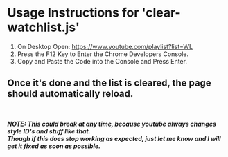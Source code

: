 # Usage Instructions for 'clear-watchlist.js'

1. On Desktop Open: https://www.youtube.com/playlist?list=WL
2. Press the F12 Key to Enter the Chrome Developers Console.
3. Copy and Paste the Code into the Console and Press Enter.

## Once it's done and the list is cleared, the page should automatically reload.
‎ ‎

***NOTE: This could break at any time, because youtube always changes style ID's and stuff like that.  
Though if this does stop working as expected, just let me know and I will get it fixed as soon as possible.***
